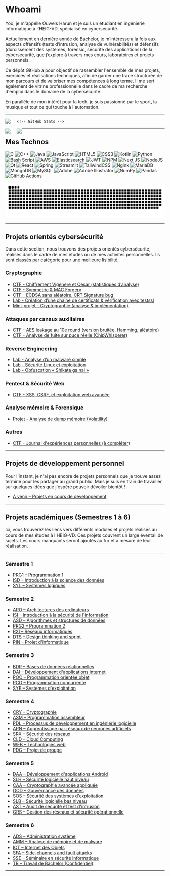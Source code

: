 
# Whoami

Yoo, je m'appelle Ouweis Harun et je suis un étudiant en ingénierie informatique à l'HEIG-VD, spécialisé en cybersécurité.

Actuellement en dernière année de Bachelor, je m’intéresse à la fois aux aspects offensifs (tests d’intrusion, analyse de vulnérabilités) et défensifs (durcissement des systèmes, forensic, sécurité des applications) de la cybersécurité, que j’explore à travers mes cours, laboratoires et projets personnels.

Ce dépôt GitHub a pour objectif de rassembler l'ensemble de mes projets, exercices et réalisations techniques, afin de garder une trace structurée de mon parcours et de valoriser mes compétences à long terme. Il me sert également de vitrine professionnelle dans le cadre de ma recherche d'emploi dans le domaine de la cybersécurité.

En parallèle de mon intérêt pour la tech, je suis passionné par le sport, la musique et tout ce qui touche à l'automation.

---

<p align="center">
  <span style="float:left; margin-right: 20px;">
    <picture>
      <source media="(prefers-color-scheme: dark)" srcset="https://novatorem-pv.vercel.app/api/spotify?background_color=0d1117&border_color=ffffff" />
      <source media="(prefers-color-scheme: light)" srcset="https://novatorem-pv.vercel.app/api/spotify?background_color=ffffff&border_color=000000" />
      <img src="https://novatorem-pv.vercel.app/api/spotify?background_color=ffffff&border_color=000000" height="160" />
    </picture>
  </span>

    <!-- GitHub Stats -->
  <span style="float:left; margin-right: 20px;">
    <picture>
      <source media="(prefers-color-scheme: dark)" srcset="https://github-readme-stats.vercel.app/api?username=Tobi2o&theme=vue-dark&hide_border=false&include_all_commits=true&count_private=true&v=2" />
      <source media="(prefers-color-scheme: light)" srcset="https://github-readme-stats.vercel.app/api?username=Tobi2o&theme=vue&hide_border=false&include_all_commits=true&count_private=true&v=2" />
      <img src="https://github-readme-stats.vercel.app/api?username=Tobi2o&theme=vue&hide_border=false&include_all_commits=true&count_private=true&v=2" height="160" />
    </picture>
  </span>

  <!-- Top Languages -->
  <span style="float:left;">
    <picture>
      <source media="(prefers-color-scheme: dark)" srcset="https://github-readme-stats.vercel.app/api/top-langs/?username=Tobi2o&theme=vue-dark&hide_border=false&include_all_commits=true&count_private=true&layout=compact&v=2" />
      <source media="(prefers-color-scheme: light)" srcset="https://github-readme-stats.vercel.app/api/top-langs/?username=Tobi2o&theme=vue&hide_border=false&include_all_commits=true&count_private=true&layout=compact&v=2" />
      <img src="https://github-readme-stats.vercel.app/api/top-langs/?username=Tobi2o&theme=vue&hide_border=false&include_all_commits=true&count_private=true&layout=compact&v=2" height="160" />
    </picture>
  </span>
</p>

---

## Mes Technos

![C](https://img.shields.io/badge/c-%2300599C.svg?style=for-the-badge&logo=c&logoColor=white) ![C++](https://img.shields.io/badge/c++-%2300599C.svg?style=for-the-badge&logo=c%2B%2B&logoColor=white) ![Java](https://img.shields.io/badge/java-%23ED8B00.svg?style=for-the-badge&logo=openjdk&logoColor=white) ![JavaScript](https://img.shields.io/badge/javascript-%23323330.svg?style=for-the-badge&logo=javascript&logoColor=%23F7DF1E) ![HTML5](https://img.shields.io/badge/html5-%23E34F26.svg?style=for-the-badge&logo=html5&logoColor=white) ![CSS3](https://img.shields.io/badge/css3-%231572B6.svg?style=for-the-badge&logo=css3&logoColor=white) ![Kotlin](https://img.shields.io/badge/kotlin-%237F52FF.svg?style=for-the-badge&logo=kotlin&logoColor=white) ![Python](https://img.shields.io/badge/python-3670A0?style=for-the-badge&logo=python&logoColor=ffdd54) ![Bash Script](https://img.shields.io/badge/bash_script-%23121011.svg?style=for-the-badge&logo=gnu-bash&logoColor=white) ![AWS](https://img.shields.io/badge/AWS-%23FF9900.svg?style=for-the-badge&logo=amazon-aws&logoColor=white) ![Elasticsearch](https://img.shields.io/badge/elasticsearch-%230377CC.svg?style=for-the-badge&logo=elasticsearch&logoColor=white) ![JWT](https://img.shields.io/badge/JWT-black?style=for-the-badge&logo=JSON%20web%20tokens) ![NPM](https://img.shields.io/badge/NPM-%23CB3837.svg?style=for-the-badge&logo=npm&logoColor=white) ![Next JS](https://img.shields.io/badge/Next-black?style=for-the-badge&logo=next.js&logoColor=white) ![NodeJS](https://img.shields.io/badge/node.js-6DA55F?style=for-the-badge&logo=node.js&logoColor=white) ![Qt](https://img.shields.io/badge/Qt-%23217346.svg?style=for-the-badge&logo=Qt&logoColor=white) ![React](https://img.shields.io/badge/react-%2320232a.svg?style=for-the-badge&logo=react&logoColor=%2361DAFB) ![Spring](https://img.shields.io/badge/spring-%236DB33F.svg?style=for-the-badge&logo=spring&logoColor=white) ![Streamlit](https://img.shields.io/badge/Streamlit-%23FE4B4B.svg?style=for-the-badge&logo=streamlit&logoColor=white) ![TailwindCSS](https://img.shields.io/badge/tailwindcss-%2338B2AC.svg?style=for-the-badge&logo=tailwind-css&logoColor=white) ![Nginx](https://img.shields.io/badge/nginx-%23009639.svg?style=for-the-badge&logo=nginx&logoColor=white) ![MariaDB](https://img.shields.io/badge/MariaDB-003545?style=for-the-badge&logo=mariadb&logoColor=white) ![MongoDB](https://img.shields.io/badge/MongoDB-%234ea94b.svg?style=for-the-badge&logo=mongodb&logoColor=white) ![MySQL](https://img.shields.io/badge/mysql-4479A1.svg?style=for-the-badge&logo=mysql&logoColor=white) ![Adobe](https://img.shields.io/badge/adobe-%23FF0000.svg?style=for-the-badge&logo=adobe&logoColor=white) ![Adobe Illustrator](https://img.shields.io/badge/adobe%20illustrator-%23FF9A00.svg?style=for-the-badge&logo=adobe%20illustrator&logoColor=white) ![NumPy](https://img.shields.io/badge/numpy-%23013243.svg?style=for-the-badge&logo=numpy&logoColor=white) ![Pandas](https://img.shields.io/badge/pandas-%23150458.svg?style=for-the-badge&logo=pandas&logoColor=white) ![GitHub Actions](https://img.shields.io/badge/github%20actions-%232671E5.svg?style=for-the-badge&logo=githubactions&logoColor=white)

<picture>
  <source media="(prefers-color-scheme: dark)" srcset="https://raw.githubusercontent.com/Tobi2o/Tobi2o/output/github-snake-dark.svg" />
  <source media="(prefers-color-scheme: light)" srcset="https://raw.githubusercontent.com/Tobi2o/Tobi2o/output/github-snake.svg" />
  <img alt="github-snake" src="https://raw.githubusercontent.com/Tobi2o/Tobi2o/output/github-snake.svg" />
</picture>

---

## Projets orientés cybersécurité

Dans cette section, nous trouvons des projets orientés cybersécurité, réalisés dans le cadre de mes études ou de mes activités personnelles. Ils sont classés par catégorie pour une meilleure lisibilité.

### Cryptographie

- [CTF - Chiffrement Vigenère et César (statistiques d’analyse)](#à-remplir)
- [CTF - Symmetric & MAC Forgery](#à-remplir)
- [CTF - ECDSA sans aléatoire, CRT Signature bug](#à-remplir)
- [Lab - Création d’une chaîne de certificats & vérification avec testssl](#à-remplir)
- [Mini-projet - Cryptographie (analyse & implémentation)](#à-remplir)

### Attaques par canaux auxiliaires

- [CTF - AES leakage au 10e round (version bruitée, Hamming, aléatoire)](#à-remplir)
- [CTF - Analyse de fuite sur puce réelle (ChipWhisperer)](#à-remplir)

### Reverse Engineering

- [Lab - Analyse d’un malware simple](#à-remplir)
- [Lab - Sécurité Linux et exploitation](#à-remplir)
- [Lab - Obfuscation « Shikata ga nai »](#à-remplir)

### Pentest & Sécurité Web

- [CTF - XSS, CSRF, et exploitation web avancée](#à-remplir)

### Analyse mémoire & Forensique

- [Projet - Analyse de dump mémoire (Volatility)](#à-remplir)

### Autres

- [CTF - Journal d'expériences personnelles (à compléter)](#à-remplir)

---

## Projets de développement personnel

Pour l'instant, je n'ai pas encore de projets personnels que je trouve assez terminé pour les partager au grand public. Mais je suis en train de travailler sur quelques idées que j'espère pouvoir dévoiler bientôt !

- [À venir – Projets en cours de développement](#à-remplir)

---

## Projets académiques (Semestres 1 à 6)

Ici, vous trouverez les liens vers différents modules et projets réalisés au cours de mes études à l'HEIG-VD. Ces projets couvrent un large éventail de sujets. Les cours manquants seront ajoutés au fur et à mesure de leur réalisation.

---

### Semestre 1

- [PRG1 – Programmation 1](https://github.com/Tobi2o/PRG1)
- [ISD – Introduction à la science des données](https://github.com/Tobi2o/ISD)
- [SYL – Systèmes logiques](https://github.com/Tobi2o/SYL)

### Semestre 2

- [ARO – Architectures des ordinateurs](https://github.com/Tobi2o/ARO)
- [ISI – Introduction à la sécurité de l'information](https://github.com/Tobi2o/ISI)
- [ASD – Algorithmes et structures de données](https://github.com/Tobi2o/ASD)
- [PRG2 – Programmation 2](https://github.com/Tobi2o/PRG2)
- [RXI – Réseaux informatiques](https://github.com/Tobi2o/RXI)
- [DTS – Design thinking and sprint](https://github.com/Tobi2o/DTS)
- [PIN – Projet d'informatique](https://github.com/Tobi2o/PIN)

### Semestre 3

- [BDR – Bases de données relationnelles](https://github.com/Tobi2o/BDR)
- [DAI – Développement d'applications internet](https://github.com/Tobi2o/DAI)
- [POO – Programmation orientée objet](https://github.com/Tobi2o/POO)
- [PCO – Programmation concurrente](https://github.com/Tobi2o/PCO)
- [SYE – Systèmes d'exploitation](https://github.com/Tobi2o/SYE)

### Semestre 4

- [CRY – Cryptographie](https://github.com/Tobi2o/CRY)
- [ASM – Programmation assembleur](https://github.com/Tobi2o/ASM)
- [PDL – Processus de développement en ingénierie logicielle](https://github.com/Tobi2o/PDL)
- [ARN – Apprentissage par réseaux de neurones artificiels](https://github.com/Tobi2o/ARN)
- [SRX – Sécurité des réseaux](https://github.com/Tobi2o/SRX)
- [CLD – Cloud Computing](https://github.com/Tobi2o/CLD)
- [WEB – Technologies web](https://github.com/Tobi2o/WEB)
- [PDG – Projet de groupe](https://github.com/Tobi2o/PDG)

### Semestre 5

- [DAA – Développement d'applications Android](https://github.com/Tobi2o/DAA)
- [SLH – Sécurité logicielle haut niveau](https://github.com/Tobi2o/SLH)
- [CAA – Cryptographie avancée appliquée](https://github.com/Tobi2o/CAA)
- [GOD – Gouvernance des données](https://github.com/Tobi2o/GOD)
- [SOS – Sécurité des systèmes d'exploitation](https://github.com/Tobi2o/SOS)
- [SLB – Sécurité logicielle bas niveau](https://github.com/Tobi2o/SLB)
- [AST – Audit de sécurité et test d'intrusion](https://github.com/Tobi2o/AST)
- [GRS – Gestion des réseaux et sécurité opérationnelle](https://github.com/Tobi2o/GRS)

### Semestre 6

- [ADS – Administration système](https://github.com/Tobi2o/ADS)
- [AMM – Analyse de mémoire et de malware](https://github.com/Tobi2o/AMM)
- [IOT – Internet des Objets](https://github.com/Tobi2o/IOT)
- [SFA – Side-channels and fault attacks](https://github.com/Tobi2o/SFA)
- [SSE – Séminaire en sécurité informatique](https://github.com/Tobi2o/SSE)
- [TB – Travail de Bachelor (Confidentiel)](https://github.com/Tobi2o/TB)

---
